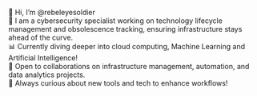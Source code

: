 👋 Hi, I’m @rebeleyesoldier  
🔧 I am a cybersecurity specialist working on technology lifecycle management and obsolescence tracking, ensuring infrastructure stays ahead of the curve.  
📊 Currently diving deeper into cloud computing, Machine Learning and Artificial Intelligence!  
🤝 Open to collaborations on infrastructure management, automation, and data analytics projects.  
🚀 Always curious about new tools and tech to enhance workflows!  
